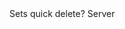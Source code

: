 <function name="SetQuickDelete" parent="IPhysicsEnvironment" type="classfunc">
	<description>
		<validate>
			Sets quick delete?
		</validate>
	</description>
	<realm>Server</realm>
	<args>
		<arg name="quickDelete" type="bool"></arg>
	</args>
	<rets>
	</rets>
</function>
